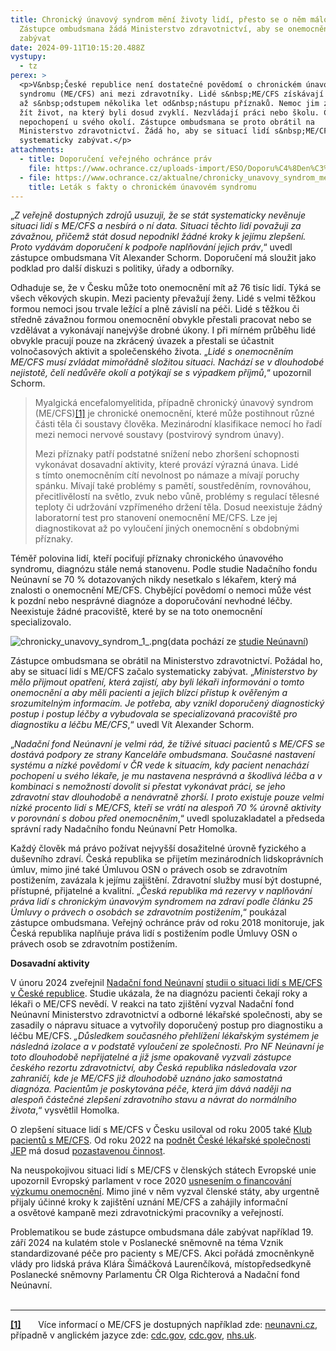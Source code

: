 ```yaml
---
title: Chronický únavový syndrom mění životy lidí, přesto se o něm málo ví.
  Zástupce ombudsmana žádá Ministerstvo zdravotnictví, aby se onemocněním začalo
  zabývat
date: 2024-09-11T10:15:20.488Z
vystupy:
  - tz
perex: >
  <p>V&nbsp;České republice není dostatečné povědomí o chronickém únavovém
  syndromu (ME/CFS) ani mezi zdravotníky. Lidé s&nbsp;ME/CFS získávají diagnózu
  až s&nbsp;odstupem několika let od&nbsp;nástupu příznaků. Nemoc jim znemožňuje
  žít život, na který byli dosud zvyklí. Nezvládají práci nebo školu. Čelí
  nepochopení u svého okolí. Zástupce ombudsmana se proto obrátil na
  Ministerstvo zdravotnictví. Žádá ho, aby se situací lidí s&nbsp;ME/CFS začalo
  systematicky zabývat.</p>
attachments:
  - title: Doporučení veřejného ochránce práv
    file: https://www.ochrance.cz/uploads-import/ESO/Doporu%C4%8Den%C3%AD%2054-2024-OZP-PH-2%20final_001.pdf
  - file: https://www.ochrance.cz/aktualne/chronicky_unavovy_syndrom_meni_zivoty_lidi_presto_se_o_nem_malo_vi-_zastupce_ombudsmana_zada_ministerstvo_zdravotnictvi_aby_se_onemocnenim_zacalo_zabyvat/chronicky_unavovy_syndrom.pdf
    title: Leták s fakty o chronickém únavovém syndromu
---
```

<p>&bdquo;<em>Z&nbsp;veřejně dostupných zdrojů usuzuji, že se stát systematicky nevěnuje situaci lidí s&nbsp;ME/CFS a nesbírá o ní data.</em> <em>Situaci těchto lidí považuji za závažnou, přičemž stát dosud nepodnikl žádné kroky k&nbsp;jejímu zlepšení.</em> <em>Proto vydávám doporučení k&nbsp;podpoře naplňování jejich práv</em>,&ldquo; uvedl zástupce ombudsmana Vít Alexander Schorm. Doporučení má sloužit jako podklad pro další diskuzi s&nbsp;politiky, úřady a&nbsp;odborníky.</p>

<p>Odhaduje se, že v&nbsp;Česku může toto onemocnění mít&nbsp;až 76&nbsp;tisíc lidí. Týká se všech věkových skupin. Mezi pacienty převažují ženy. Lidé s velmi těžkou formou nemoci jsou trvale ležící a plně závislí na péči. Lidé s&nbsp;těžkou či středně závažnou formou onemocnění obvykle přestali pracovat nebo se vzdělávat a vykonávají nanejvýše drobné úkony. I při mírném průběhu lidé obvykle pracují pouze na zkrácený úvazek a přestali se účastnit volnočasových aktivit a společenského života. &bdquo;<em>Lidé s&nbsp;onemocněním ME/CFS musí zvládat mimořádně složitou situaci. Nachází se v dlouhodobé nejistotě, čelí nedůvěře okolí a potýkají se s výpadkem příjmů</em>,&ldquo; upozornil Schorm.</p>

<blockquote>
<p>Myalgická encefalomyelitida, případně chronický únavový syndrom (ME/CFS)<a href="#_ftn1">[1]</a> je chronické onemocnění, které může postihnout různé části těla či soustavy člověka. Mezinárodní klasifikace nemocí ho řadí mezi nemoci nervové soustavy (postvirový syndrom únavy).</p>

<p>Mezi příznaky patří podstatné snížení nebo zhoršení schopnosti vykonávat dosavadní aktivity, které provází výrazná únava. Lidé s&nbsp;tímto onemocněním cítí nevolnost po námaze a mívají poruchy spánku. Mívají také problémy s&nbsp;pamětí, soustředěním, rovnováhou, přecitlivělostí na světlo, zvuk nebo vůně, problémy s regulací tělesné teploty či udržování vzpřímeného držení těla. Dosud neexistuje žádný laboratorní test pro stanovení onemocnění ME/CFS. Lze jej diagnostikovat až po vyloučení jiných onemocnění s&nbsp;obdobnými příznaky.</p>
</blockquote>

<p>Téměř polovina lidí, kteří pociťují příznaky chronického únavového syndromu, diagnózu stále nemá stanovenu. Podle studie Nadačního fondu Neúnavní se 70&nbsp;% dotazovaných nikdy nesetkalo s&nbsp;lékařem, který má znalosti o onemocnění ME/CFS. Chybějící povědomí o nemoci může vést k&nbsp;pozdní nebo nesprávné diagnóze a&nbsp;doporučování nevhodné léčby. Neexistuje žádné pracoviště, které by se na toto onemocnění specializovalo.</p>

<p><img alt="chronicky_unavovy_syndrom_1_.png" src="https://www.ochrance.cz/aktualne/chronicky_unavovy_syndrom_meni_zivoty_lidi_presto_se_o_nem_malo_vi-_zastupce_ombudsmana_zada_ministerstvo_zdravotnictvi_aby_se_onemocnenim_zacalo_zabyvat/chronicky_unavovy_syndrom_1_.png" />(data pochází ze <a href="https://neunavni.cz/wp-content/uploads/2024/02/Studie-Situace-pacientu-s-ME_CFS-v-CR-2024.pdf">studie Neúnavní</a>)</p>

<p>Zástupce ombudsmana se obrátil na Ministerstvo zdravotnictví. Požádal ho,<strong> </strong>aby se situací lidí s&nbsp;ME/CFS začalo systematicky zabývat. &bdquo;<em>Ministerstvo by mělo přijmout opatření, která zajistí, aby byli lékaři informováni o tomto onemocnění a aby měli pacienti a jejich blízcí přístup k&nbsp;ověřeným a srozumitelným informacím. Je potřeba, aby vznikl doporučený diagnostický postup i postup léčby a vybudovala se specializovaná pracoviště pro diagnostiku a léčbu ME/CFS</em>,&ldquo;<em> </em>uvedl Vít Alexander Schorm.</p>

<p>&bdquo;<em>Nadační fond Neúnavní je velmi rád, že tíživé situaci pacientů s ME/CFS se dostává podpory ze strany Kanceláře ombudsmana. Současné nastavení systému a nízké povědomí v ČR vede k situacím, kdy pacient nenachází pochopení u svého lékaře, je mu nastavena nesprávná a škodlivá léčba a v kombinaci s nemožností dovolit si přestat vykonávat práci, se jeho zdravotní stav dlouhodobě a nenávratně zhorší. I proto existuje pouze velmi nízké procento lidí s ME/CFS, kteří se vrátí na alespoň 70 % úrovně aktivity v porovnání s dobou před onemocněním</em>,&ldquo; uvedl spoluzakladatel a předseda správní rady Nadačního fondu Neúnavní Petr Homolka.</p>

<p>Každý člověk má právo požívat nejvyšší dosažitelné úrovně fyzického a duševního zdraví. Česká republika se přijetím mezinárodních lidskoprávních úmluv, mimo jiné také Úmluvou OSN o právech osob se zdravotním postižením, zavázala k&nbsp;jejímu zajištění. Zdravotní služby musí být dostupné, přístupné, přijatelné a kvalitní. &bdquo;<em>Česká republika má rezervy v&nbsp;naplňování práva lidí s&nbsp;chronickým únavovým syndromem na zdraví podle článku 25 Úmluvy o právech o osobách se zdravotním postižením</em>,&ldquo; poukázal zástupce ombudsmana. Veřejný ochránce práv od roku 2018 monitoruje, jak Česká republika naplňuje práva lidí s postižením podle Úmluvy OSN o právech osob se zdravotním postižením.</p>

<p><strong>Dosavadní aktivity </strong></p>

<p>V únoru 2024 zveřejnil <a href="https://neunavni.cz/o-nas/">Nadační fond Neúnavní</a> <a href="https://neunavni.cz/wp-content/uploads/2024/02/Studie-Situace-pacientu-s-ME_CFS-v-CR-2024.pdf">studii o situaci lidí s ME/CFS v&nbsp;České republice</a>. Studie ukázala, že na diagnózu pacienti čekají roky a lékaři o ME/CFS nevědí. V&nbsp;reakci na tato zjištění vyzval Nadační fond Neúnavní Ministerstvo zdravotnictví a&nbsp;odborné lékařské společnosti, aby se zasadily o nápravu situace a vytvořily doporučený postup pro diagnostiku a léčbu ME/CFS.<strong> </strong><em>&bdquo;Důsledkem současného přehlížení lékařským systémem je následná izolace a v podstatě vyloučení ze společnosti. Pro NF Neúnavní je toto dlouhodobě nepřijatelné a již jsme opakovaně vyzvali zástupce českého rezortu zdravotnictví, aby Česká republika následovala vzor zahraničí, kde je ME/CFS již dlouhodobě uznáno jako samostatná diagnóza. Pacientům je poskytována péče, která jim dává naději na alespoň částečné zlepšení zdravotního stavu a návrat do normálního života</em>,&ldquo; vysvětlil Homolka.</p>

<p>O zlepšení situace lidí s&nbsp;ME/CFS v&nbsp;Česku usiloval od roku 2005 také <a href="https://me-cfs.eu/o-nas/">Klub pacientů s&nbsp;ME/CFS</a>. Od roku 2022 na <a href="https://me-cfs.eu/priprava-kdp-pro-me-cfs-zrusena-na-podnet-cls-jep/">podnět České lékařské společnosti JEP</a> má dosud <a href="https://me-cfs.eu/oznameni-klubu-pacientu-s-me-cfs-o-pozastaveni-cinnosti/">pozastavenou činnost</a>.</p>

<p>Na neuspokojivou situaci lidí s&nbsp;ME/CFS v&nbsp;členských státech Evropské unie upozornil Evropský parlament v roce 2020 <a href="https://www.europarl.europa.eu/doceo/document/TA-9-2020-0140_CS.html">usnesením o financování výzkumu onemocnění</a>. Mimo jiné v&nbsp;něm vyzval členské státy, aby urgentně přijaly účinné kroky k&nbsp;zajištění uznání ME/CFS a zahájily informační a&nbsp;osvětové kampaně mezi zdravotnickými pracovníky a&nbsp;veřejností.</p>

<p>Problematikou se bude zástupce ombudsmana dále zabývat například 19. září 2024 na kulatém stole v&nbsp;Poslanecké sněmovně na téma Vznik standardizované péče pro pacienty s ME/CFS. Akci pořádá zmocněnkyně vlády pro lidská práva Klára Šimáčková Laurenčíková, místopředsedkyně Poslanecké sněmovny Parlamentu ČR Olga Richterová a Nadační fond Neúnavní.<br />
&nbsp;</p>

<hr />
<p><a href="#_ftnref1"><strong><strong>[1]</strong></strong></a> &nbsp;&nbsp;&nbsp;&nbsp;&nbsp; Více informací o&nbsp;ME/CFS je dostupných například zde: <a href="https://neunavni.cz/o-nemoci-me-cfs/">neunavni.cz</a>, případně v&nbsp;anglickém jazyce zde: <a href="https://www.cdc.gov/me-cfs/about/index.html">cdc.gov</a>, <a href="https://www.cdc.gov/me-cfs/about/fast-facts-about-me-cfs.html">cdc.gov</a>, <a href="https://www.nhs.uk/conditions/chronic-fatigue-syndrome-cfs/">nhs.uk</a>.</p>
